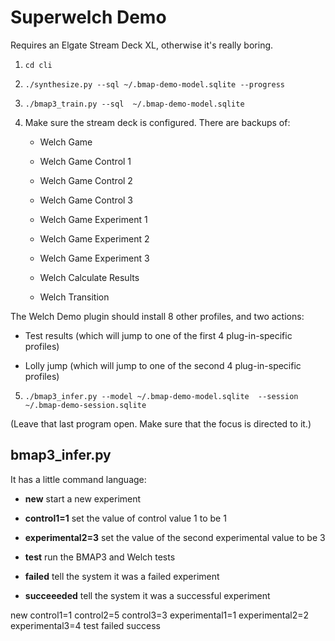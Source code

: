 Superwelch Demo
===============

Requires an Elgate Stream Deck XL, otherwise it's really boring.


1. `cd cli`

2. `./synthesize.py --sql ~/.bmap-demo-model.sqlite --progress`

3. `./bmap3_train.py --sql  ~/.bmap-demo-model.sqlite`

4. Make sure the stream deck is configured. There are backups of:
  
   - Welch Game
   
   - Welch Game Control 1
   
   - Welch Game Control 2
   
   - Welch Game Control 3   
   
   - Welch Game Experiment 1
   
   - Welch Game Experiment 2
   
   - Welch Game Experiment 3  
   
   - Welch Calculate Results
   
   - Welch Transition
   
The Welch Demo plugin should install 8 other profiles, and two actions:

 - Test results (which will jump to one of the first 4 plug-in-specific profiles)
 
 - Lolly jump (which will jump to one of the second 4 plug-in-specific profiles)
 
5. `./bmap3_infer.py --model ~/.bmap-demo-model.sqlite  --session ~/.bmap-demo-session.sqlite`

(Leave that last program open. Make sure that the focus is directed to it.)



## bmap3_infer.py

It has a little command language:

 - **new** start a new experiment
 
 - **control1=1** set the value of control value 1 to be 1
 
 - **experimental2=3** set the value of the second experimental value to be 3
 
 - **test** run the BMAP3 and Welch tests
 
 - **failed** tell the system it was a failed experiment
 
 - **succeeeded** tell the system it was a successful experiment
 
 new
 control1=1
 control2=5
 control3=3
 experimental1=1
 experimental2=2
 experimental3=4
 test
 failed
 success 



